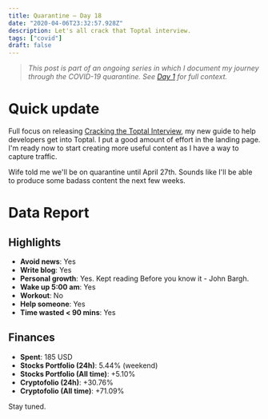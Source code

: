 ```yaml
---
title: Quarantine — Day 18
date: "2020-04-06T23:32:57.928Z"
description: Let's all crack that Toptal interview.
tags: ["covid"]
draft: false
---
```


> *This post is part of an ongoing series in which I document my journey through the COVID-19 quarantine. See [Day 1](/quarantine-day-1) for full context.*

<div class="divider"></div>

# Quick update

Full focus on releasing [Cracking the Toptal Interview](/cracking-the-toptal-interview), my new guide to help developers get into Toptal. I put a good amount of effort in the landing page. I'm ready now to start creating more useful content as I have a way to capture traffic.

Wife told me we'll be on quarantine until April 27th. Sounds like I'll be able to produce some badass content the next few weeks.

<div class="divider"></div>

# Data Report

## Highlights

* **Avoid news**: Yes
* **Write blog**: Yes
* **Personal growth**: Yes. Kept reading Before you know it - John Bargh.
* **Wake up 5:00 am**: Yes
* **Workout**: No
* **Help someone**: Yes
* **Time wasted < 90 mins**: Yes

## Finances

* **Spent**: 185 USD
* **Stocks Portfolio (24h)**: 5.44% (weekend)
* **Stocks Portfolio (All time)**: +5.10%
* **Cryptofolio (24h)**: +30.76%
* **Cryptofolio (All time)**: +71.09%

<div class="divider"></div>

Stay tuned.
